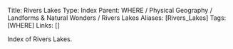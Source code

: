 Title: Rivers Lakes
Type: Index
Parent: WHERE / Physical Geography / Landforms & Natural Wonders / Rivers Lakes
Aliases: [Rivers_Lakes]
Tags: [WHERE]
Links: []

Index of Rivers Lakes.
